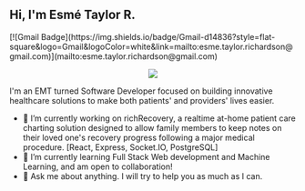 <h2>Hi, I'm Esmé Taylor R.</h2> [![Gmail Badge](https://img.shields.io/badge/Gmail-d14836?style=flat-square&logo=Gmail&logoColor=white&link=mailto:esme.taylor.richardson@gmail.com)](mailto:esme.taylor.richardson@gmail.com)

<p align="center">
  <img src="https://wp.flatirons.com/wp-content/uploads/2024/05/12.png">
</p>
  
I'm an EMT turned Software Developer focused on building innovative healthcare solutions to make both patients' and providers' lives easier.

- 🔭 I’m currently working on richRecovery, a realtime at-home patient care charting solution designed to allow family members to keep notes on their loved one's recovery progress following a major medical procedure.
     [React, Express, Socket.IO, PostgreSQL]
- 🌱 I’m currently learning Full Stack Web development and Machine Learning, and am open to collaboration!
- 💬 Ask me about anything. I will try to help you as much as I can.
